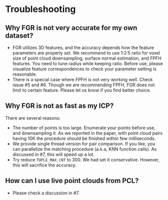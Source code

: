 # Troubleshooting

## Why FGR is not very accurate for my own dataset?

- FGR utilizes 3D features, and the accuracy depends how the feature parameters are properly set. We recommend to use 1:2:5 ratio for voxel size of point cloud downsampling, surface normal estimation, and FPFH features. You need to tune radius while keeping ratio. Before use, please visualize feature correspondences to check your parameter setting is reasonable.
- There is a special case where FPFH is not very working well. Check issue #5 and #6. Though we are recommending FPFH, FGR does not limit to certain feature. Please let us know if you find better choice.

## Why FGR is not as fast as my ICP?

There are several reasons:
- The number of points is too large. Enumerate your points before use, and downsampling it. As we reported in the paper, with point cloud pairs having 10K the procedure should be finished within few milliseconds.
- We provide single thread version for pair comparison. If you like, you can parallelize the matching procedure (a.k.a, KNN function calls). As discussed in #7, this will speed up a lot.
- Try reduce `TUPLE_MAX_CNT` to 300. We had set it conservative. However, this will sacrifice the accuracy.

## How can I use live point clouds from PCL?
- Please check a discussion in #7.
